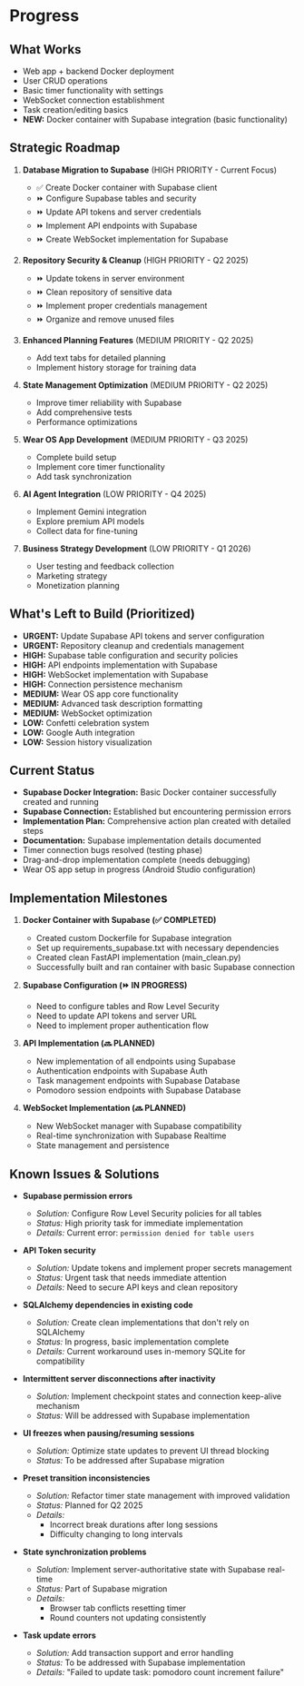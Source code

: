 # Progress

## What Works

-   Web app + backend Docker deployment
-   User CRUD operations
-   Basic timer functionality with settings
-   WebSocket connection establishment
-   Task creation/editing basics
-   **NEW:** Docker container with Supabase integration (basic functionality)

## Strategic Roadmap

1.  **Database Migration to Supabase** (HIGH PRIORITY - Current Focus)
    -   ✅ Create Docker container with Supabase client
    -   ⏩ Configure Supabase tables and security
    -   ⏩ Update API tokens and server credentials
    -   ⏩ Implement API endpoints with Supabase
    -   ⏩ Create WebSocket implementation for Supabase

2.  **Repository Security & Cleanup** (HIGH PRIORITY - Q2 2025)
    -   ⏩ Update tokens in server environment
    -   ⏩ Clean repository of sensitive data
    -   ⏩ Implement proper credentials management
    -   ⏩ Organize and remove unused files

3.  **Enhanced Planning Features** (MEDIUM PRIORITY - Q2 2025)
    -   Add text tabs for detailed planning
    -   Implement history storage for training data

4.  **State Management Optimization** (MEDIUM PRIORITY - Q2 2025)
    -   Improve timer reliability with Supabase
    -   Add comprehensive tests
    -   Performance optimizations

5.  **Wear OS App Development** (MEDIUM PRIORITY - Q3 2025)
    -   Complete build setup
    -   Implement core timer functionality
    -   Add task synchronization

6.  **AI Agent Integration** (LOW PRIORITY - Q4 2025)
    -   Implement Gemini integration
    -   Explore premium API models
    -   Collect data for fine-tuning

7.  **Business Strategy Development** (LOW PRIORITY - Q1 2026)
    -   User testing and feedback collection
    -   Marketing strategy
    -   Monetization planning

## What's Left to Build (Prioritized)

-   **URGENT:** Update Supabase API tokens and server configuration
-   **URGENT:** Repository cleanup and credentials management
-   **HIGH:** Supabase table configuration and security policies
-   **HIGH:** API endpoints implementation with Supabase
-   **HIGH:** WebSocket implementation with Supabase
-   **HIGH:** Connection persistence mechanism
-   **MEDIUM:** Wear OS app core functionality
-   **MEDIUM:** Advanced task description formatting
-   **MEDIUM:** WebSocket optimization
-   **LOW:** Confetti celebration system
-   **LOW:** Google Auth integration
-   **LOW:** Session history visualization

## Current Status

-   **Supabase Docker Integration:** Basic Docker container successfully created and running
-   **Supabase Connection:** Established but encountering permission errors
-   **Implementation Plan:** Comprehensive action plan created with detailed steps
-   **Documentation:** Supabase implementation details documented
-   Timer connection bugs resolved (testing phase)
-   Drag-and-drop implementation complete (needs debugging)
-   Wear OS app setup in progress (Android Studio configuration)

## Implementation Milestones

1. **Docker Container with Supabase (✅ COMPLETED)**
   - Created custom Dockerfile for Supabase integration
   - Set up requirements_supabase.txt with necessary dependencies
   - Created clean FastAPI implementation (main_clean.py)
   - Successfully built and ran container with basic Supabase connection

2. **Supabase Configuration (⏩ IN PROGRESS)**
   - Need to configure tables and Row Level Security
   - Need to update API tokens and server URL
   - Need to implement proper authentication flow

3. **API Implementation (🔜 PLANNED)**
   - New implementation of all endpoints using Supabase
   - Authentication endpoints with Supabase Auth
   - Task management endpoints with Supabase Database
   - Pomodoro session endpoints with Supabase Database

4. **WebSocket Implementation (🔜 PLANNED)**
   - New WebSocket manager with Supabase compatibility
   - Real-time synchronization with Supabase Realtime
   - State management and persistence

## Known Issues & Solutions

-   **Supabase permission errors**
    -   *Solution:* Configure Row Level Security policies for all tables
    -   *Status:* High priority task for immediate implementation
    -   *Details:* Current error: `permission denied for table users`

-   **API Token security**
    -   *Solution:* Update tokens and implement proper secrets management
    -   *Status:* Urgent task that needs immediate attention
    -   *Details:* Need to secure API keys and clean repository

-   **SQLAlchemy dependencies in existing code**
    -   *Solution:* Create clean implementations that don't rely on SQLAlchemy
    -   *Status:* In progress, basic implementation complete
    -   *Details:* Current workaround uses in-memory SQLite for compatibility

-   **Intermittent server disconnections after inactivity**
    -   *Solution:* Implement checkpoint states and connection keep-alive mechanism
    -   *Status:* Will be addressed with Supabase implementation

-   **UI freezes when pausing/resuming sessions**
    -   *Solution:* Optimize state updates to prevent UI thread blocking
    -   *Status:* To be addressed after Supabase migration

-   **Preset transition inconsistencies**
    -   *Solution:* Refactor timer state management with improved validation
    -   *Status:* Planned for Q2 2025
    -   *Details:*
        -   Incorrect break durations after long sessions
        -   Difficulty changing to long intervals

-   **State synchronization problems**
    -   *Solution:* Implement server-authoritative state with Supabase real-time
    -   *Status:* Part of Supabase migration
    -   *Details:*
        -   Browser tab conflicts resetting timer
        -   Round counters not updating consistently

-   **Task update errors**
    -   *Solution:* Add transaction support and error handling
    -   *Status:* To be addressed with Supabase implementation
    -   *Details:* "Failed to update task: pomodoro count increment failure"
